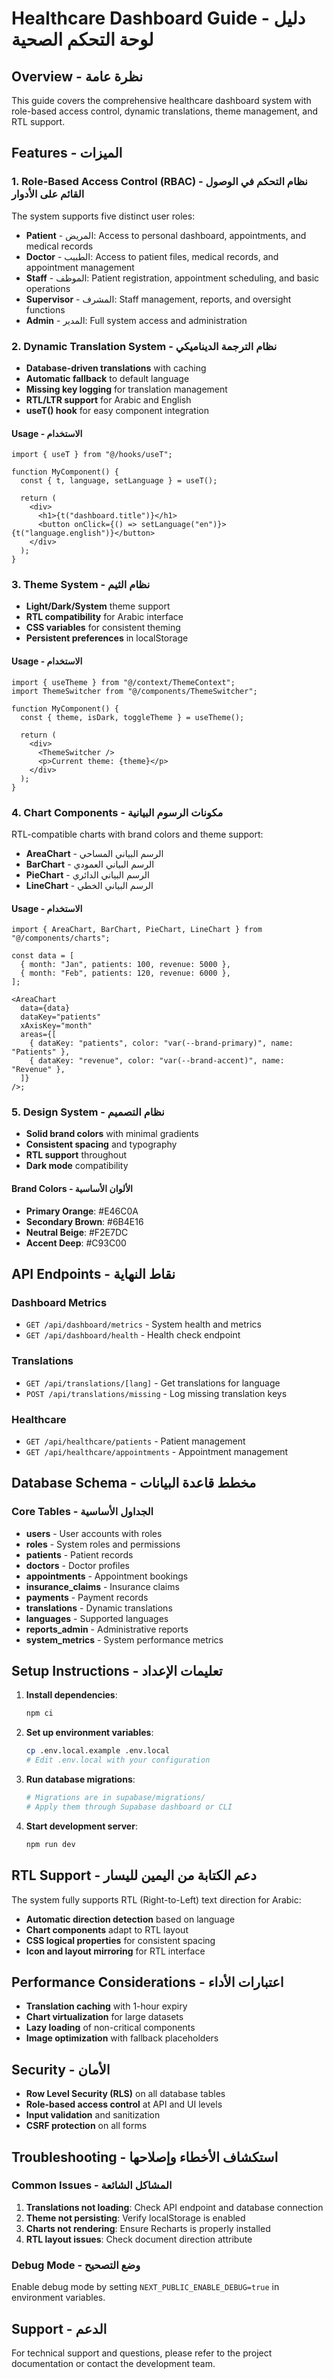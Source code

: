 # Healthcare Dashboard Guide - دليل لوحة التحكم الصحية

## Overview - نظرة عامة

This guide covers the comprehensive healthcare dashboard system with role-based access control, dynamic translations, theme management, and RTL support.

## Features - الميزات

### 1. Role-Based Access Control (RBAC) - نظام التحكم في الوصول القائم على الأدوار

The system supports five distinct user roles:

- **Patient** - المريض: Access to personal dashboard, appointments, and medical records
- **Doctor** - الطبيب: Access to patient files, medical records, and appointment management
- **Staff** - الموظف: Patient registration, appointment scheduling, and basic operations
- **Supervisor** - المشرف: Staff management, reports, and oversight functions
- **Admin** - المدير: Full system access and administration

### 2. Dynamic Translation System - نظام الترجمة الديناميكي

- **Database-driven translations** with caching
- **Automatic fallback** to default language
- **Missing key logging** for translation management
- **RTL/LTR support** for Arabic and English
- **useT() hook** for easy component integration

#### Usage - الاستخدام

```tsx
import { useT } from "@/hooks/useT";

function MyComponent() {
  const { t, language, setLanguage } = useT();

  return (
    <div>
      <h1>{t("dashboard.title")}</h1>
      <button onClick={() => setLanguage("en")}>{t("language.english")}</button>
    </div>
  );
}
```

### 3. Theme System - نظام الثيم

- **Light/Dark/System** theme support
- **RTL compatibility** for Arabic interface
- **CSS variables** for consistent theming
- **Persistent preferences** in localStorage

#### Usage - الاستخدام

```tsx
import { useTheme } from "@/context/ThemeContext";
import ThemeSwitcher from "@/components/ThemeSwitcher";

function MyComponent() {
  const { theme, isDark, toggleTheme } = useTheme();

  return (
    <div>
      <ThemeSwitcher />
      <p>Current theme: {theme}</p>
    </div>
  );
}
```

### 4. Chart Components - مكونات الرسوم البيانية

RTL-compatible charts with brand colors and theme support:

- **AreaChart** - الرسم البياني المساحي
- **BarChart** - الرسم البياني العمودي
- **PieChart** - الرسم البياني الدائري
- **LineChart** - الرسم البياني الخطي

#### Usage - الاستخدام

```tsx
import { AreaChart, BarChart, PieChart, LineChart } from "@/components/charts";

const data = [
  { month: "Jan", patients: 100, revenue: 5000 },
  { month: "Feb", patients: 120, revenue: 6000 },
];

<AreaChart
  data={data}
  dataKey="patients"
  xAxisKey="month"
  areas={[
    { dataKey: "patients", color: "var(--brand-primary)", name: "Patients" },
    { dataKey: "revenue", color: "var(--brand-accent)", name: "Revenue" },
  ]}
/>;
```

### 5. Design System - نظام التصميم

- **Solid brand colors** with minimal gradients
- **Consistent spacing** and typography
- **RTL support** throughout
- **Dark mode** compatibility

#### Brand Colors - الألوان الأساسية

- **Primary Orange**: #E46C0A
- **Secondary Brown**: #6B4E16
- **Neutral Beige**: #F2E7DC
- **Accent Deep**: #C93C00

## API Endpoints - نقاط النهاية

### Dashboard Metrics

- `GET /api/dashboard/metrics` - System health and metrics
- `GET /api/dashboard/health` - Health check endpoint

### Translations

- `GET /api/translations/[lang]` - Get translations for language
- `POST /api/translations/missing` - Log missing translation keys

### Healthcare

- `GET /api/healthcare/patients` - Patient management
- `GET /api/healthcare/appointments` - Appointment management

## Database Schema - مخطط قاعدة البيانات

### Core Tables - الجداول الأساسية

- **users** - User accounts with roles
- **roles** - System roles and permissions
- **patients** - Patient records
- **doctors** - Doctor profiles
- **appointments** - Appointment bookings
- **insurance_claims** - Insurance claims
- **payments** - Payment records
- **translations** - Dynamic translations
- **languages** - Supported languages
- **reports_admin** - Administrative reports
- **system_metrics** - System performance metrics

## Setup Instructions - تعليمات الإعداد

1. **Install dependencies**:

   ```bash
   npm ci
   ```

2. **Set up environment variables**:

   ```bash
   cp .env.local.example .env.local
   # Edit .env.local with your configuration
   ```

3. **Run database migrations**:

   ```bash
   # Migrations are in supabase/migrations/
   # Apply them through Supabase dashboard or CLI
   ```

4. **Start development server**:
   ```bash
   npm run dev
   ```

## RTL Support - دعم الكتابة من اليمين لليسار

The system fully supports RTL (Right-to-Left) text direction for Arabic:

- **Automatic direction detection** based on language
- **Chart components** adapt to RTL layout
- **CSS logical properties** for consistent spacing
- **Icon and layout mirroring** for RTL interface

## Performance Considerations - اعتبارات الأداء

- **Translation caching** with 1-hour expiry
- **Chart virtualization** for large datasets
- **Lazy loading** of non-critical components
- **Image optimization** with fallback placeholders

## Security - الأمان

- **Row Level Security (RLS)** on all database tables
- **Role-based access control** at API and UI levels
- **Input validation** and sanitization
- **CSRF protection** on all forms

## Troubleshooting - استكشاف الأخطاء وإصلاحها

### Common Issues - المشاكل الشائعة

1. **Translations not loading**: Check API endpoint and database connection
2. **Theme not persisting**: Verify localStorage is enabled
3. **Charts not rendering**: Ensure Recharts is properly installed
4. **RTL layout issues**: Check document direction attribute

### Debug Mode - وضع التصحيح

Enable debug mode by setting `NEXT_PUBLIC_ENABLE_DEBUG=true` in environment variables.

## Support - الدعم

For technical support and questions, please refer to the project documentation or contact the development team.
